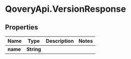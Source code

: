 # QoveryApi.VersionResponse

## Properties

Name | Type | Description | Notes
------------ | ------------- | ------------- | -------------
**name** | **String** |  | 


